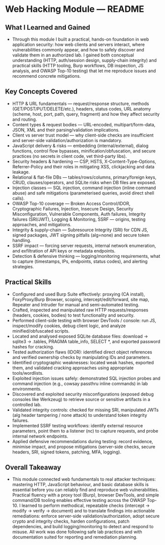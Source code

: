 # Web Hacking Module — README

## What I Learned and Gained
- Through this module I built a practical, hands-on foundation in web application security: how web clients and servers interact, where vulnerabilities commonly appear, and how to safely discover and validate them in an authorized lab. I gained both conceptual understanding (HTTP, auth/session design, supply-chain integrity) and practical skills (HTTP tooling, Burp workflows, DB inspection, JS analysis, and OWASP Top-10 testing) that let me reproduce issues and recommend concrete mitigations.

## Key Concepts Covered
- HTTP & URL fundamentals — request/response structure, methods (GET/POST/PUT/DELETE/etc.), headers, status codes, URL anatomy (scheme, host, port, path, query, fragment) and how they affect security and routing.
- Content types & request bodies — URL-encoded, multipart/form-data, JSON, XML and their parsing/validation implications.
- Client vs server trust model — why client-side checks are insufficient and server-side validation/authorization is mandatory.
- JavaScript delivery & risks — embedding (internal/external), dialog functions, control flow bypasses, minification/obfuscation, and secure practices (no secrets in client code, vet third-party libs).
- Security headers & hardening — CSP, HSTS, X-Content-Type-Options, Referrer-Policy and their roles in mitigating XSS, clickjacking and data leakage.
- Relational & flat-file DBs — tables/rows/columns, primary/foreign keys, CRUD, clauses/operators, and SQLite risks when DB files are exposed.
- Injection classes — SQL injection, command injection (inline command abuse) and safe mitigations (parameterised queries, avoid direct shell calls).
- OWASP Top-10 coverage — Broken Access Control/IDOR, Cryptographic Failures, Injection, Insecure Design, Security Misconfiguration, Vulnerable Components, Auth failures, Integrity failures (SRI/JWT), Logging & Monitoring, SSRF — origins, testing approaches, and mitigations.
- Integrity & supply-chain — Subresource Integrity (SRI) for CDN JS, signed packages, JWT signing pitfalls (alg=none) and secure token handling.
- SSRF impact — forcing server requests, internal network enumeration, and exfiltration of API keys or metadata endpoints.
- Detection & defensive thinking — logging/monitoring requirements, what to capture (timestamps, IPs, endpoints, status codes), and alerting strategies.

## Practical Skills
- Configured and used Burp Suite effectively: proxying (CA install), FoxyProxy/Burp Browser, scoping, intercept/edit/forward, site map, Repeater and Intruder for manual and semi-automated testing.
- Crafted, inspected and manipulated raw HTTP requests/responses (headers, cookies, bodies) to test functionality and security.
- Performed client-side testing with browser DevTools / console: run JS, inspect/modify cookies, debug client logic, and analyze minified/obfuscated scripts.
- Located and analysed exposed SQLite database files: download → sqlite3 → .tables, PRAGMA table_info, SELECT *, and exported password hashes for cracking.
- Tested authorization flaws (IDOR): identified direct object references and verified ownership checks by manipulating IDs and parameters.
- Identified cryptographic weaknesses: located weak hashes, exported them, and validated cracking approaches using appropriate tools/wordlists.
- Exploited injection issues safely: demonstrated SQL injection probes and command injection (e.g., cowsay passthru inline commands) in lab environments.
- Discovered and exploited security misconfigurations (exposed debug consoles like Werkzeug) to retrieve source or sensitive artifacts in a controlled lab.
- Validated integrity controls: checked for missing SRI, manipulated JWTs (alg header tampering / none attack) to understand token integrity failures.
- Implemented SSRF testing workflows: identify external resource parameters, point them to a listener (nc) to capture requests, and probe internal network endpoints.
- Applied defensive recommendations during testing: record evidence, minimise impact, and propose mitigations (server-side checks, secure headers, SRI, signed tokens, patching, MFA, logging).

## Overall Takeaway
- This module connected web fundamentals to real attacker techniques: mastering HTTP, JavaScript behaviour, and basic database skills is essential before you can reliably find and reproduce web vulnerabilities. Practical fluency with a proxy tool (Burp), browser DevTools, and simple command/DB tooling enables effective testing across the OWASP Top-10. I learned to perform methodical, repeatable checks (intercept → modify → verify → document) and to translate findings into actionable remediations: enforce server-side validation/authorization, adopt secure crypto and integrity checks, harden configurations, patch dependencies, and build logging/monitoring to detect and respond to misuse. All work was done following safe lab practices and with documentation suited for reporting and remediation planning.

